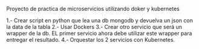 Proyecto de practica de microservicios utilizando doker y kubernetes

1.- Crear script en python que lea una db mongodb y devuelva un json con la data de la tabla
2.- Usar Dockers
3.- Crear otro servicio que será un wrapper de la db. EL primer servicio ahora debe utilizar este wrapper para entregar el resultado.
4.- Orquestar los 2 servicios con Kubernetes.

